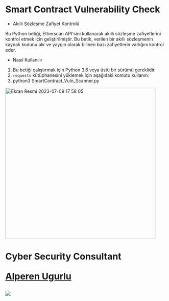 # Smart Contract Vulnerability Check

- Akıllı Sözleşme Zafiyet Kontrolü

Bu Python betiği, Etherscan API'sini kullanarak akıllı sözleşme zafiyetlerini kontrol etmek için geliştirilmiştir. 
Bu betik, verilen bir akıllı sözleşmenin kaynak kodunu alır ve yaygın olarak bilinen bazı zafiyetlerin varlığını kontrol eder.

- Nasıl Kullanılır

1. Bu betiği çalıştırmak için Python 3.6 veya üstü bir sürümü gereklidir.
2. `requests` kütüphanesini yüklemek için aşağıdaki komutu kullanın:
3. python3 SmartContract_Vuln_Scanner.py

<img width="470" alt="Ekran Resmi 2023-07-09 17 58 05" src="https://github.com/alperenugurlu/SmartContract_Vuln_Scanner/assets/64872731/21d635e3-139a-4fb6-9452-e661b0cb41ed">






# Cyber Security Consultant <p><a href="https://www.linkedin.com/in/alperen-ugurlu-7b57b7178/">Alperen Ugurlu</a></p>

<picture>
<source
  srcset="https://github-readme-stats.vercel.app/api?username=alperenugurlu&show_icons=true&theme=dark"
  media="(prefers-color-scheme: dark)"
/>
<source
  srcset="https://github-readme-stats.vercel.app/api?username=alperenugurlu&show_icons=true"
  media="(prefers-color-scheme: light), (prefers-color-scheme: no-preference)"
/>
<img src="https://github-readme-stats.vercel.app/api?username=alperenugurlu&show_icons=true" />
</picture>

